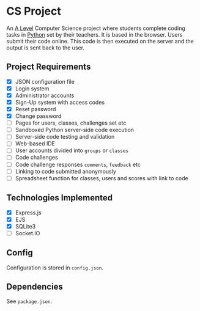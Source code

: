 # CS Project
An [A Level][alevel] Computer Science project where students complete coding tasks in [Python][python] set by their teachers. It is based in the browser. Users submit their code online. This code is then executed on the server and the output is sent back to the user.

## Project Requirements
- [x] JSON configuration file
- [x] Login system
- [x] Administrator accounts
- [x] Sign-Up system with access codes
- [x] Reset password
- [x] Change password
- [ ] Pages for users, classes, challenges set etc
- [ ] Sandboxed Python server-side code execution
- [ ] Server-side code testing and validation
- [ ] Web-based IDE
- [ ] User accounts divided into `groups` or `classes`
- [ ] Code challenges
- [ ] Code challenge responses `comments`, `feedback` etc
- [ ] Linking to code submitted anonymously
- [ ] Spreadsheet function for classes, users and scores with link to code

## Technologies Implemented
- [x] Express.js
- [x] EJS
- [x] SQLite3
- [ ] Socket.IO

## Config
Configuration is stored in `config.json`.

## Dependencies
See `package.json`.

[alevel]: https://en.wikipedia.org/wiki/GCE_Advanced_Level
[python]: https://www.python.org/
